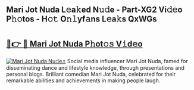## Mari Jot Nuda L𝚎a𝚔ed N𝚞𝚍e - Part-XG2 Vi𝚍𝚎o P𝚑𝚘tos - H𝚘𝚝 O𝚗𝚕yf𝚊ns L𝚎a𝚔s QxWGs

# <h2><a href="http://kfe1g4.oniu.top/?m=Mari+Jot+Nuda">🔗👉 🔴 Mari Jot Nuda P𝚑ot𝚘𝚜 V𝚒d𝚎o</a></h2>

[![Mari Jot Nuda Nu𝚍e𝚜](https://i.imgur.com/0qMVB7G.gif)](http://kfe1g4.oniu.top/?m=Mari+Jot+Nuda)
Social media influencer Mari Jot Nuda, famed for disseminating dance and lifestyle knowledge, through presentations and personal blogs. Brilliant comedian Mari Jot Nuda, celebrated for their remarkable abilities and achievements in making people laugh.  
